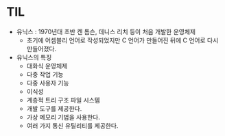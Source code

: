 # TIL

- 유닉스 : 1970년대 초반 켄 톰슨, 데니스 리치 등이 처음 개발한 운영체제
  - 초기에 어셈블리 언어로 작성되었지만 C 언어가 만들어진 뒤에 C 언어로 다시 만들어졌다.
- 유닉스의 특징
  - 대화식 운영체제
  - 다중 작업 기능
  - 다중 사용자 기능
  - 이식성
  - 계층적 트리 구조 파일 시스템
  - 개발 도구를 제공한다.
  - 가상 메모리 기법을 사용한다.
  - 여러 가지 통신 유틸리티를 제공한다.